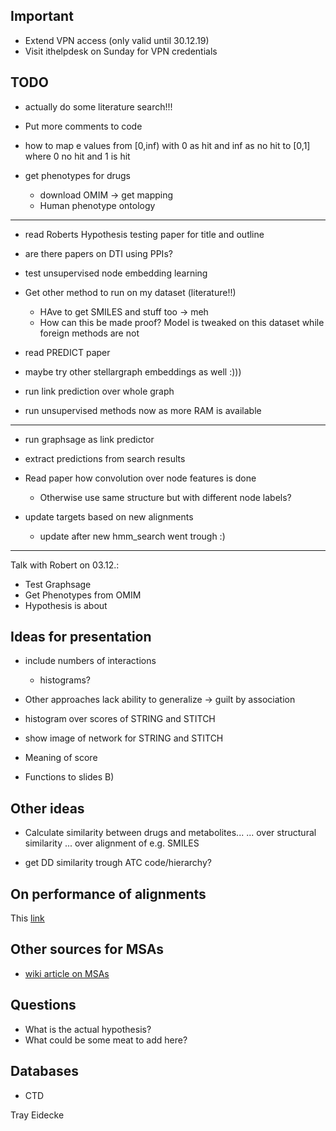 ## Important

- Extend VPN access (only valid until 30.12.19)
- Visit ithelpdesk on Sunday for VPN credentials

## TODO

- actually do some literature search!!!

- Put more comments to code

- how to map e values from [0,inf) with 0 as hit and inf as no hit to [0,1] where 0 no hit and 1 is hit

- get phenotypes for drugs
  - download OMIM -> get mapping
  - Human phenotype ontology

---------------------------------------------------
- read Roberts Hypothesis testing paper for title and outline

- are there papers on DTI using PPIs?

- test unsupervised node embedding learning
- Get other method to run on my dataset (literature!!)
  - HAve to get SMILES and stuff too -> meh
  - How can this be made proof? Model is tweaked on this dataset while foreign methods are not

- read PREDICT paper
- maybe try other stellargraph embeddings as well :)))
- run link prediction over whole graph

- run unsupervised methods now as more RAM is available

----------------------------------------------------

- run graphsage as link predictor
- extract predictions from search results

- Read paper how convolution over node features is done
  - Otherwise use same structure but with different node labels?

- update targets based on new alignments
  - update after new hmm\_search went trough :)



----------------------------------------------------
Talk with Robert on 03.12.:
- Test Graphsage
- Get Phenotypes from OMIM
- Hypothesis is about



## Ideas for presentation

- include numbers of interactions
  - histograms?
- Other approaches lack ability to generalize -> guilt by association

- histogram over scores of STRING and STITCH
- show image of network for STRING and STITCH
- Meaning of score 
- Functions to slides B)


## Other ideas

- Calculate similarity between drugs and metabolites...
	... over structural similarity
	... over alignment of e.g. SMILES

- get DD similarity trough ATC code/hierarchy?

## On performance of alignments

This [link](https://www.ebi.ac.uk/Tools/msa/)

## Other sources for MSAs

- [wiki article on MSAs](https://en.wikipedia.org/wiki/List_of_sequence_alignment_software#Multiple_sequence_alignment)

## Questions



- What is the actual hypothesis? 
- What could be some meat to add here?
## Databases

- CTD

Tray Eidecke

